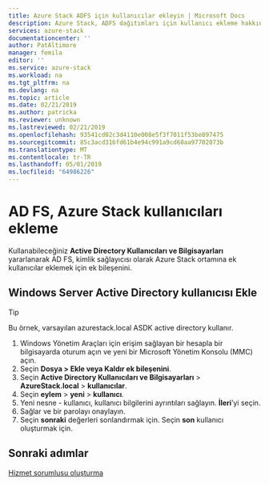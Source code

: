 ```yaml
---
title: Azure Stack ADFS için kullanıcılar ekleyin | Microsoft Docs
description: Azure Stack, ADFS dağıtımları için kullanıcı ekleme hakkında bilgi edinin
services: azure-stack
documentationcenter: ''
author: PatAltimore
manager: femila
editor: ''
ms.service: azure-stack
ms.workload: na
ms.tgt_pltfrm: na
ms.devlang: na
ms.topic: article
ms.date: 02/21/2019
ms.author: patricka
ms.reviewer: unknown
ms.lastreviewed: 02/21/2019
ms.openlocfilehash: 93541cd02c3d4110e008e5f3f7011f53be897475
ms.sourcegitcommit: 85c3acd316fd61b4e94c991a9cd68aa97702073b
ms.translationtype: MT
ms.contentlocale: tr-TR
ms.lasthandoff: 05/01/2019
ms.locfileid: "64986226"
---
```

# <a name="add-azure-stack-users-in-ad-fs"></a>AD FS, Azure Stack kullanıcıları ekleme
Kullanabileceğiniz **Active Directory Kullanıcıları ve Bilgisayarları** yararlanarak AD FS, kimlik sağlayıcısı olarak Azure Stack ortamına ek kullanıcılar eklemek için ek bileşenini.

## <a name="add-windows-server-active-directory-users"></a>Windows Server Active Directory kullanıcısı Ekle
> [!TIP]
> Bu örnek, varsayılan azurestack.local ASDK active directory kullanır. 

1. Windows Yönetim Araçları için erişim sağlayan bir hesapla bir bilgisayarda oturum açın ve yeni bir Microsoft Yönetim Konsolu (MMC) açın.
2. Seçin **Dosya > Ekle veya Kaldır ek bileşenini**.
3. Seçin **Active Directory Kullanıcıları ve Bilgisayarları** > **AzureStack.local** > **kullanıcılar**.
4. Seçin **eylem** > **yeni** > **kullanıcı**.
5. Yeni nesne - kullanıcı, kullanıcı bilgilerini ayrıntıları sağlayın. **İleri**’yi seçin.
6. Sağlar ve bir parolayı onaylayın.
7. Seçin **sonraki** değerleri sonlandırmak için. Seçin **son** kullanıcı oluşturmak için.


## <a name="next-steps"></a>Sonraki adımlar
[Hizmet sorumlusu oluşturma](azure-stack-create-service-principals.md)